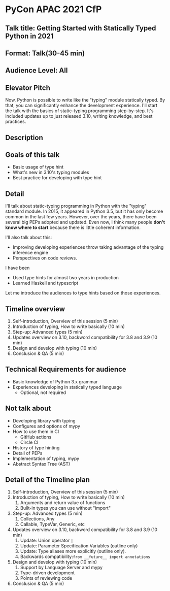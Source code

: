 # PyCon APAC 2021 CfP

## Talk title: Getting Started with Statically Typed Python in 2021

## Format: Talk(30-45 min)

## Audience Level: All

## Elevator Pitch

Now, Python is possible to write like the "typing" module statically typed.
By that, you can significantly enhance the development experience.
I'll start the talk with the basics of static-typing programming step-by-step.
It's included updates up to just released 3.10, writing knowledge, and best practices.

## Description

## Goals of this talk

- Basic usage of type hint
- What's new in 3.10's typing modules
- Best practice for developing with type hint

## Detail

I'll talk about static-typing programming in Python with the "typing" standard module.
In 2015, it appeared in Python 3.5, but it has only become common in the last few years.
However, over the years, there have been several big PEPs adopted and updated.
Even now, I think many people **don't know where to start** because there is little coherent information.

I'll also talk about this:

- Improving developing experiences throw taking advantage of the typing inference engine
- Perspectives on code reviews.
 
I have been

- Used type hints for almost two years in production
- Learned Haskell and typescript

Let me introduce the audiences to type hints based on those experiences.

## Timeline overview

1. Self-introduction, Overview of this session (5 min)
2. Introduction of typing, How to write basically (10 min)
3. Step-up: Advanced types (5 min)
4. Updates overview on 3.10, backword compatibility for 3.8 and 3.9 (10 min)
5. Design and develop with typing (10 min)
6. Conclusion & QA (5 min)
 
## Technical Requirements for audience

- Basic knowledge of Python 3.x grammar
- Experiences developing in statically typed language
    - Optional, not required

## Not talk about

- Developing library with typing
- Configures and options of mypy
- How to use them in CI
    - GitHub actions
    - Circle CI
- History of type hinting
- Detail of PEPs
- Implementation of typing, mypy
- Abstract Syntax Tree (AST)
 
## Detail of the Timeline plan

1. Self-introduction, Overview of this session (5 min)
2. Introduction of typing, How to write basically (10 min)
    1. Arguments and return value of functions
    2. Built-in types you can use without "import"
3. Step-up: Advanced types (5 min)
    1. Collections, Any
    2. Callable, TypeVar, Generic, etc
4. Updates overview on 3.10, backword compatibility for 3.8 and 3.9 (10 min)
    1. Update: Union operator `|`
    2. Update: Parameter Specification Variables (outline only)
    3. Update: Type aliases more explicitly (outline only).
    4. Backwards compatibility:`from __future__ import annotations`
5. Design and develop with typing (10 min)
    1. Support by Language Server and mypy
    2. Type-driven development
    3. Points of reviewing code
6. Conclusion & QA (5 min)

